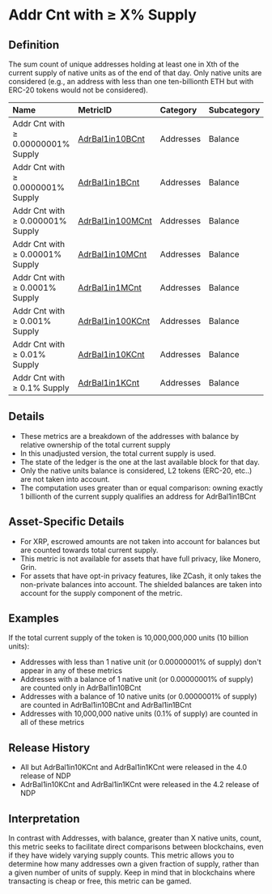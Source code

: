 # Addr Cnt with ≥ X% Supply

## Definition

The sum count of unique addresses holding at least one in Xth of the current supply of native units as of the end of that day. Only native units are considered \(e.g., an address with less than one ten-billionth ETH but with ERC-20 tokens would not be considered\).

| Name | MetricID | Category | Subcategory | Type | Unit | Interval |
| :--- | :--- | :--- | :--- | :--- | :--- | :--- |
| Addr Cnt with ≥ 0.00000001% Supply | [AdrBal1in10BCnt](adrbal1in10bcnt.md) | Addresses | Balance | Sum | Addresses | 1 day |
| Addr Cnt with ≥ 0.0000001% Supply | [AdrBal1in1BCnt](adrbal1in1bcnt.md) | Addresses | Balance | Sum | Addresses | 1 day |
| Addr Cnt with ≥ 0.000001% Supply | [AdrBal1in100MCnt](adrbal1in100mcnt.md) | Addresses | Balance | Sum | Addresses | 1 day |
| Addr Cnt with ≥ 0.00001% Supply | [AdrBal1in10MCnt](https://docs.coinmetrics.io/info/metrics/AdrBal1in10MCnt) | Addresses | Balance | Sum | Addresses | 1 day |
| Addr Cnt with ≥ 0.0001% Supply | [AdrBal1in1MCnt](https://docs.coinmetrics.io/info/metrics/AdrBal1in1MCnt) | Addresses | Balance | Sum | Addresses | 1 day |
| Addr Cnt with ≥ 0.001% Supply | [AdrBal1in100KCnt](https://docs.coinmetrics.io/info/metrics/AdrBal1in1MCnt) | Addresses | Balance | Sum | Addresses | 1 day |
| Addr Cnt with ≥ 0.01% Supply | [AdrBal1in10KCnt](https://docs.coinmetrics.io/info/metrics/AdrBal1in10KCnt) | Addresses | Balance | Sum | Addresses | 1 day |
| Addr Cnt with ≥ 0.1% Supply | [AdrBal1in1KCnt](https://docs.coinmetrics.io/info/metrics/AdrBal1in1KCnt) | Addresses | Balance | Sum | Addresses | 1 day |

## Details

* These metrics are a breakdown of the addresses with balance by relative ownership of the total current supply
* In this unadjusted version, the total current supply is used.
* The state of the ledger is the one at the last available block for that day.
* Only the native units balance is considered, L2 tokens \(ERC-20, etc..\) are not taken into account.
* The computation uses greater than or equal comparison: owning exactly 1 billionth of the current supply qualifies an address for AdrBal1in1BCnt

## Asset-Specific Details

* For XRP, escrowed amounts are not taken into account for balances but are counted towards total current supply.
* This metric is not available for assets that have full privacy, like Monero, Grin.
* For assets that have opt-in privacy features, like ZCash, it only takes the non-private balances into account. The shielded balances are taken into account for the supply component of the metric.

## Examples

If the total current supply of the token is 10,000,000,000 units \(10 billion units\):

* Addresses with less than 1 native unit \(or 0.00000001% of supply\) don't appear in any of these metrics
* Addresses with a balance of 1 native unit \(or 0.00000001% of supply\) are counted only in AdrBal1in10BCnt
* Addresses with a balance of 10 native units \(or 0.0000001% of supply\) are counted in AdrBal1in10BCnt and AdrBal1in1BCnt
* Addresses with 10,000,000 native units \(0.1% of supply\) are counted in all of these metrics 

## Release History

* All but AdrBal1in10KCnt and AdrBal1in1KCnt were released in the 4.0 release of NDP
* AdrBal1in10KCnt and AdrBal1in1KCnt were released in the 4.2 release of NDP

## Interpretation

In contrast with Addresses, with balance, greater than X native units, count, this metric seeks to facilitate direct comparisons between blockchains, even if they have widely varying supply counts. This metric allows you to determine how many addresses own a given fraction of supply, rather than a given number of units of supply. Keep in mind that in blockchains where transacting is cheap or free, this metric can be gamed.

